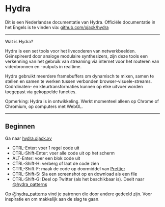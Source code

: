 # Hydra

Dit is een Nederlandse documentatie van Hydra. Officiële documentatie in het Engels is te vinden via: [github.com/ojack/hydra](https://github.com/ojack/hydra)


---
Wat is Hydra?

Hydra is een set tools voor het livecoderen van netwerkbeelden. Geïnspireerd door analoge modulaire synthesizers, zijn deze tools een verkenning van het gebruik van streaming via internet voor het routeren van videobronnen en -outputs in realtime.

Hydra gebruikt meerdere framebuffers om dynamisch te mixen, samen te stellen en samen te werken tussen verbonden browser-visuele-streams. Coördinaten- en kleurtransformaties kunnen op elke uitvoer worden toegepast via gekoppelde functies.

Opmerking: Hydra is in ontwikkeling. Werkt momenteel alleen op Chrome of Chromium, op computers met WebGL.


---


## Beginnen

Ga naar [hydra.ojack.xy](hydra.ojack.xy)

* CTRL-Enter: voer 1 regel code uit
* CTRL-Shift-Enter: voer alle code uit op het scherm
* ALT-Enter: voer een blok code uit
* CTRL-Shift-H: verberg of laat de code zien
* CTRL-Shift-F: maak de code op doormiddel van [Prettier](https://prettier.io/)
* CTRL-Shift-S: Sla een screenshot op en download als een file
* CTRL-Shift-G: Deel op Twitter (als het beschikbaar is). Deelt naar [@hydra_patterns](https://twitter.com/hydra_patterns)


Op [@hydra_patterns](https://twitter.com/hydra_patterns) vind je patronen die door andere gedeeld zijn. Voor inspiratie en om makkelijk aan de slag te gaan.
